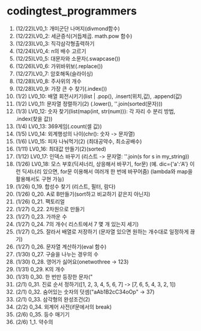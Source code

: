 # codingtest_programmers

1. (12/22)LV0_1: 개미군단 나머지(divmond함수)
2. (12/22)LV0_2: 세균증식(거듭제곱. math.pow 함수)
3. (12/23)LV0_3: 직각삼각형출력하기
4. (12/24)LV0_4: n의 배수 고르기
5. (12/25)LV0_5: 대문자와 소문자(.swapcase())
6. (12/26)LV0_6: 가위바위보(.replace())
7. (12/27)LV0_7: 암호해독(슬라이싱)
8. (12/28)LV0_8: 주사위의 개수
9. (12/28)LV0_9: 가장 큰 수 찾기(.index())
10. (1/2) LV0_10: 배열 회전시키기(list | .pop(), .insert(위치,값), .append(값)
11. (1/2) LV0_11: 문자열 정렬하기(2) (.lower(), ''.join(sorted(문자)))
12. (1/3) LV0_12: 숫자 찾기(list(map(int, str(num))): 각 자리 수 분리 방법, .index(찾을 값))
13. (1/4) LV0_13: 369게임(.count(셀 값))
14. (1/5) LV0_14: 외계행성의 나이(chr(): 숫자 -> 문자열)
15. (1/6) LV0_15: 피자 나눠먹기(2) (최대공약수, 최소공배수)
16. (1/11) LV0_16: 최대값 만들기(2)(sorted)
17. (1/12) LV0_17: 인덱스 바꾸기 (리스트 -> 문자열: ''.join(s for s in my_string))
18. (1/26) LV0_18: 모스 부호(딕셔너리, 상응해서 바꾸기, for문)
   (예. dic={'a':'A'} 이런 딕셔너리 있으면, for문 이용해서 여러개 한 번에 바꾸어줌)
   (lambda와 map을 활용해서도 구현 가능)
19. (1/26) 0_19. 합성수 찾기 (리스트, 필터, 람다)
20. (1/26) 0_20. A로 B만들기(sort하고 비교하기 같은지 아닌지)
21. (1/26) 0_21. 팩토리얼
22. (1/27) 0_22. 2차원으로 만들기
23. (1/27) 0_23. 가까운 수
24. (1/27) 0_24. 7의 개수( 리스트에서 7 몇 개 있는지 세기)
25. (1/27) 0_25. 잘라서 배열로 저장하기 (문자열 있으면 원하는 개수대로 일정하게 끊기)
26. (1/27) 0_26. 문자열 계산하기(eval 함수)
27. (1/30) 0_27. 구슬을 나누는 경우의 수
28. (1/30) 0_28. 영어가 싫어요(onetwothree -> 123)
29. (1/31) 0_29. K의 개수
30. (1/31) 0_30. 한  번만 등장한 문자("
31. (2/1) 0_31. 진료 순서 정하기([1, 2, 3, 4, 5, 6, 7]	 -> [7, 6, 5, 4, 3, 2, 1])
32. (2/1) 0_32. 숨어있는 숫자의 덧셈("aAb1B2cC34oOp" -> 37)
33. (2/1) 0_33. 삼각형의 완성조건(2)
34. (2/2) 0_34. 외계어 사전(if문에서의 break)
35. (2/6) 0_35. 등수 매기기
36. (2/6) 1_1. 약수의 
